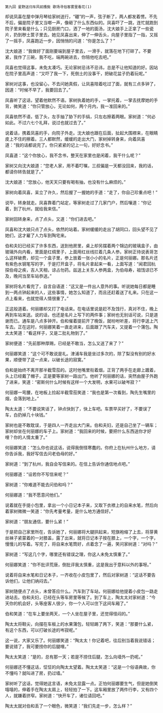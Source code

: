     第九回 星野送归车风前搔鬓 歌场寻俗客雾里看花(1) 

   却说凤喜在屋中弹月琴给家树送行，“硼”的一声，弦子断了，两人都发着愣。不先不后，偏是院子里又当啷一声，像砸了什么东西似的。凤喜吓了一跳，连忙就跑到院子里来看是什么；只见厨房门口，洒了一地的面汤，沈大娘手上正拿了一些瓷片，扔到秽土筐子里去。她见凤喜出来，伸了一伸舌头，向屋子里指了一指，又摇了一摇手，凤喜跑近一步，因悄悄的问道：“你是怎么了？”

   沈大娘道：“我做好了面刚要端到屋子里去，一滑手，就落在地下打碎了。不要紧，我作了三碗，我不吃，端两碗进去，你陪他吃去吧。”

   凤喜也觉得这事，未免太凑巧。无论家树忌讳不忌讳，总是不让他知道的好。因站在院子里高声道：“又吓了我一下，死倒土的没事干，把破花盆子扔着玩呢。”

   家树对这事，也没留心，不去问她真假，让凤喜陪着吃过了面，就有三点多钟了，因道：“时候不早了，我要回去了。”

   凤喜听了这话，望着他默然不语。家树执着她的手，一掌托着，一掌去抚摩她的手背，微笑道：“你只管放心，无论如何，两个月内，我一准回来的。”

   凤喜依然不语，低了头，左手抽了胁下的手绢，只左右擦着两眼。家树道：“何必如此。不过六七个礼拜，说过也就过去了。”

   说着话，携着凤喜的手，向院子外走。沈大娘也跟在后面，扯起大围襟来，在眼睛皮上不住的擦着。三人都默然，缓缓的走出大门，家树掉转身来，向着凤喜道：“我的话都说完了。你只紧紧的记上一句，好好念书。”

   凤喜道：“这个你放心，我不念书，整天在家里也是闲着，我干什么呢？”

   家树又向沈大娘道：“您老人家，用不着叮嘱，三叔偏是一天都没回来，我的话，都请你转告就是了。”

   沈大娘道：“您放心，他天天只要有喝有抽，也没有什么麻烦的。”

   家树向着凤喜，呆立了许久，然后握了一握她的手道：“走了，你自己珍重点吧！”

   说毕，转身就走。凤喜靠着门站定，等家树走过了几家门户，然后嚷道：“你记着，到了杭州，就给我来信。”

   家树回转身来，点了点头，又道：“你们进去吧。”

   凤喜和沈大娘只点了点头，依然的站着。家树缓缓的走出了胡同口，回头望不见了她们，这才雇了人力车到陶宅来。

   伯和夫妇已经买了许多东西，送到他房里，桌上却另摆着两个锦边的玻璃盒子，由玻璃外向内看，里面是红绸里子，上面用红丝线拦着几条人参。家树正待说表哥怎么这样破费，却见一个盒子里，参上放着一张小小的名片，正是何丽娜。那名片还有紫色水钢笔写的字，于是打开盒子，将名片拿起来一看，上面写道：“闻君回杭探伯母之疾，吉人天相，谅占勿药。兹送上关东人参两盒，为伯母寿，祖饯谅已不及，晚间当至车站恭送。”

   家树将名片看完了，自言自语道：“这又是一件出人意外的事。听说她每日都是睡到一两点钟起来的人，这些事情，她怎么知道了，而且还赶着送了礼来。只在这一点上看来，也就觉得人情很重了。”

   正这般道着。何丽娜却又打了电话来。在电话里说是赶不及饯行，真对不住，晚上再到车站来送。说的话，也还是名片上写下的两件事；家树也无别话可说，只是道谢而已。通车是八点多钟开。伯和催着提前开了晚饭，就吩咐听差，将行李送上汽车去。正在这时，何丽娜笑着一直走进来，后面跟了汽车夫，又提着一个蒲包。陶太太笑道：“看这样子，又是二批礼物到了。”

   家树便道：“先前那种厚赐，已经是不敢当，怎么又送了来了？”

   何丽娜笑道：“这个可不敢说是礼。津浦车我是坐过多次的，除了梨没有别的好水果，顺便带了这一点来，以破长途的寂寞。”

   伯和是始终不离开那半截雪茄的。这时他嘴里衔着烟，正背了两手在走廊上踱着，头上已经戴了帽子，正是要等家树一路出门。他听了何丽娜的话，突然由屋子外跑了进来，笑道：“密斯何什么时候有这样一个大发明，水果可以破岑寂？”

   何丽娜一弯腰，在地板上捡起半截雪茄笑道：“我也是第一次看到，陶先生嘴里的烟，会落到地上。”

   陶太太道：“不要说笑话了，钟点快到了，快上车吧。车票早买好了，不要误了车，白扔掉几十块钱。”

   家树也是不敢耽误，于是四人一齐走出大门来。伯和夫妇，还是自己坐了一辆车；家树却坐在何丽娜的车子上。家树道：“我回来的时候，要把什么东西送你才好哩？你的人情太重了。”

   何丽娜笑道：“怎么你也说这话，说得我倒怪寒蠢的。你府上在杭州什么地方，请你告诉我，我好写信去问老伯母的好。”

   家树道：“到了杭州，我自会写信来的。在信上告诉你通信地点吧。”

   何丽娜道：“设若你不写信来呢？”

   家树道：“你难道不能去问伯和吗？”

   何丽娜道：“我不愿意问他们。”

   说着就在手提小包里，拿出一个小日记本子来，又取下衣襟上的自来水笔，然后向着家树微微一笑道：“你先考量考量，是什么地方通信好。”

   家树道：“朋友通信，要什么紧！”

   于是把自己家里所在，告诉她了，何丽娜将大腿拱起来，短旗袍缩了上去，将芽黄丝袜子紧蒙着的一对膝盖，露了出来，就将日记本子按在膝上，一个字，一个字，慢慢儿的写着。写完了，将自来水笔筒好，点着念了一遍，笑问家树道：“对吗？”

   家树道：“写这几个字，哪里还有错误之理，你这人未免太慎重了。”

   何丽娜笑道：“你不批评荒唐，倒批评我太慎重，这是我出于意料以外的事呀。”

   说着将自来水笔和日记本子，一齐收在小皮包里了，然后对家树道：“这话不要告诉他们，让他们纳闷去。”

   家树随便点了点头，未曾答应什么。汽车到了车站，何丽娜给他提着小皮包一路走进站去。伯和夫妇，已经在头等车房里等候了。到了车上，陶太太对家树道：“今天你的机会好，头等座客人很少，你一个人可以住下这间车厢了。”

   伯和笑道：“在车上要坐两天，一个人坐在屋子里，还觉得怪闷的。”

   陶太太将鞋尖，向摆在车板上的水果蒲包，轻轻踢了两下，笑道：“那要什么紧，有这个东西，可以打破长途的岑寂呢。”

   这一说，大家又乐了。何丽娜笑道：“陶太太！你记着吧，往后别当着我说错话；要说错了，我可要捞你的后腿哩。”

   陶太太笑道：“是的，总有那一天；若是不捞住后腿，怎么向墙外一扔呢。”

   何丽娜还不懂这话，怔怔的向陶太太望着。陶太太笑道：“这是一个俗语典故，你不懂吗？就叫进了房，扔过墙。”

   家树听了这话，觉得她这言语，未免太显露一点。正怕何丽娜要生气，但是她倒笑嘻嘻的，伸着手在陶太太肩上，轻轻拍了一下。这车厢里放了两件行李，又有四个人，就嫌着挤窄。家树道：“快开车了，诸位请回吧。”

   陶太太就对伯和丢了一个眼色，微笑道：“我们先走一步，怎么样？”

